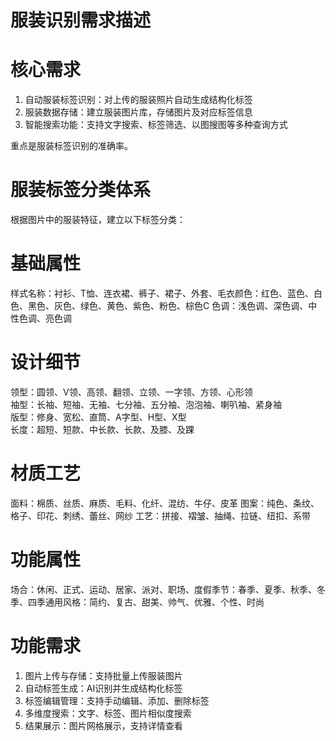 # 服装识别需求描述

# 核⼼需求

1. ⾃动服装标签识别：对上传的服装照⽚⾃动⽣成结构化标签  
2. 服装数据存储：建⽴服装图⽚库，存储图⽚及对应标签信息  
3. 智能搜索功能：⽀持⽂字搜索、标签筛选、以图搜图等多种查询⽅式

重点是服装标签识别的准确率。

# 服装标签分类体系

根据图⽚中的服装特征，建⽴以下标签分类：

# 基础属性

样式名称：衬衫、T恤、连⾐裙、裤⼦、裙⼦、外套、⽑⾐颜⾊：红⾊、蓝⾊、⽩⾊、⿊⾊、灰⾊、绿⾊、黄⾊、紫⾊、粉⾊、棕⾊C ⾊调：浅⾊调、深⾊调、中性⾊调、亮⾊调

# 设计细节

领型：圆领、V领、⾼领、翻领、⽴领、⼀字领、⽅领、⼼形领   
袖型：长袖、短袖、⽆袖、七分袖、五分袖、泡泡袖、喇叭袖、紧⾝袖   
版型：修⾝、宽松、直筒、A字型、H型、X型   
长度：超短、短款、中长款、长款、及膝、及踝

# 材质⼯艺

⾯料：棉质、丝质、⿇质、⽑料、化纤、混纺、⽜仔、⽪⾰ 图案：纯⾊、条纹、格⼦、印花、刺绣、蕾丝、⽹纱 ⼯艺：拼接、褶皱、抽绳、拉链、纽扣、系带

# 功能属性

场合：休闲、正式、运动、居家、派对、职场、度假季节：春季、夏季、秋季、冬季、四季通⽤风格：简约、复古、甜美、帅⽓、优雅、个性、时尚

# 功能需求

1. 图⽚上传与存储：⽀持批量上传服装图⽚  
2. ⾃动标签⽣成：AI识别并⽣成结构化标签  
3. 标签编辑管理：⽀持⼿动编辑、添加、删除标签  
4. 多维度搜索：⽂字、标签、图⽚相似度搜索  
5. 结果展⽰：图⽚⽹格展⽰，⽀持详情查看